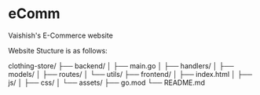 # eComm
Vaishish's E-Commerce website

Website Stucture is as follows:

clothing-store/
├── backend/
│   ├── main.go
│   ├── handlers/
│   ├── models/
│   ├── routes/
│   └── utils/
├── frontend/
│   ├── index.html
│   ├── js/
│   ├── css/
│   └── assets/
├── go.mod
└── README.md